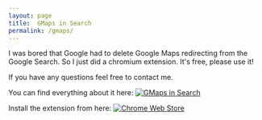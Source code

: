 ```yaml
---
layout: page
title:  GMaps in Search
permalink: /gmaps/
---
```


I was bored that Google had to delete Google Maps redirecting from the Google Search. So I just did a chromium extension. It's free, please use it!

If you have any questions feel free to contact me. 

You can find everything about it here: [![GMaps in Search](https://img.shields.io/badge/GMaps_in_Search-website)](https://barnabashub.github.io/gmaps-redirect/)

Install the extension from here: [![Chrome Web Store](https://img.shields.io/badge/Web_Store-Chrome)](https://chromewebstore.google.com/detail/gmaps-redirector/plnpaajlpdgedhpgmdfkomjdhfghndid)

